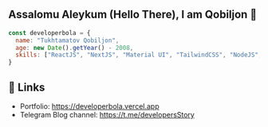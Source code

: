 ## Assalomu Aleykum (Hello There), I am Qobiljon 👋
```javascript
const developerbola = {
  name: "Tukhtamatov Qobiljon",
  age: new Date().getYear() - 2008,
  skills: ["ReactJS", "NextJS", "Material UI", "TailwindCSS", "NodeJS", "ExpressJS", "MongoDB", "Firebase"]
}
```

## 🔗 Links

- Portfolio: https://developerbola.vercel.app
- Telegram Blog channel: https://t.me/developersStory
